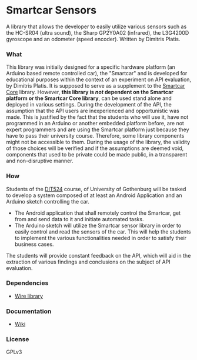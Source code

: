 # Smartcar Sensors
A library that allows the developer to easily utilize various sensors such as the HC-SR04 (ultra sound), the Sharp GP2Y0A02 (infrared), the L3G4200D gyroscope and an odometer (speed encoder). Written by Dimitris Platis.

### What
This library was initially designed for a specific hardware platform (an Arduino based remote controlled car), the "Smartcar" and is developed for educational purposes within the context of an experiment on API evaluation, by Dimitris Platis. It is supposed to serve as a supplement to the [Smartcar Core](https://github.com/platisd/smartcar_core/) library. However, **this library is _not_ dependent on the Smartcar platform or the Smartcar Core library**, can be used stand alone and deployed in various settings. During the development of the API, the assumption that the API users are inexperienced and opportunistic was made.
This is justified by the fact that the students who will use it, have not programmed in an Arduino or another embedded platform before, are not expert programmers and are using the Smartcar platform just because they have to pass their university course.
Therefore, some library components might not be accessible to them. During the usage of the library, the validity of those choices will be verified and if the assumptions are deemed void, components that used to be private could be made public, in a transparent and non-disruptive manner.

### How
Students of the [DIT524] course, of University of Gothenburg will be tasked to develop a system composed of at least an Android Application and an Arduino sketch controlling the car.
- The Android application that shall remotely control the Smartcar, get from and send data to it and initiate automated tasks.
- The Arduino sketch will utilize the Smartcar sensor library in order to easily control and read the sensors of the car. This will help the students to implement the various functionalities needed in order to satisfy their business cases.

The students will provide constant feedback on the API, which will aid in the extraction of various findings and conclusions on the subject of API evaluation.

### Dependencies
- [Wire library](http://arduino.cc/en/reference/Wire)

### Documentation
- [Wiki]

[Wiki]:https://github.com/platisd/smartcar_sensors/wiki
[DIT524]:http://gul.gu.se/public/courseId/66245/coursePath/46825/ecp/lang-sv/publicPage.do

### License
GPLv3